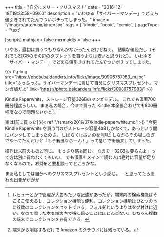 +++
title = "自分にメリー・クリスマス！"
date = "2016-12-18T19:33:58+09:00"
description = "いわゆる「サイバー・マンデー」でどえら値引きされてたんでついポチってしまった。"
image = "/images/attention/kitten.jpg"
tags = [
  "kindle",
  "book",
  "comic",
]
pageType = "text"

[scripts]
  mathjax = false
  mermaidjs = false
+++

いやぁ，最初は買うつもりなんかなかったんだけどねぇ。
結構な値段だし（それでも32GBのその辺のタブレットを買うよりは安いと思うけど）。
いわゆる「サイバー・マンデー」でどえら値引きされてたんでついポチってしまった。

{{< fig-img src="https://photo.baldanders.info/flickr/image/30906757983_m.jpg" title="ふっふっふ。サイバーマンデーに乗じて自分にクリスマスプレゼント。マンガ版だよ" link="https://photo.baldanders.info/flickr/30906757983/" >}}

Kindle Paperwhite，ストレージ容量32GBのマンガモデル。
これでも漫画700冊分程度らしい。
まぁ私の場合，今まで買った Kindle 本全部合わせても800冊程度なので問題ないかと[^k]。

[^k]: レビューとかで管理が大変みたいな記述があったが，端末内の検索機能はそこそこ使えるし，コレクション機能も便利。コレクション機能はひとつの本に複数のコレクションをセットできる。フォルダというよりはタグ付けに近い。なので買った本を端末内で探し回ることはほとんどない。もちろん複数の端末でコレクションを共有できる。

実は[前に買った]({{< ref "/remark/2016/07/kindle-paperwhite.md" >}} "今更 Kindle Paperwhite を買う")のがストレージ容量4GBしかなくて，あっという間にパンクしてしまったのさ。
しばらくは古いのを削除[^o] しながらその場しのぎでやってたんだけど「もう我慢ならーん！」って感じで衝動買してしまった。

[^o]: 端末から削除するだけで Amazon のクラウドには残っている。

操作は以前のものと同じ。
もっさり感も同じ。
なので「32GBも要らんよ」って方は別に買わなくてもいい。
でも漫画をメインで読む人は絶対に容量が足りなくなるので，お財布と要相談ってところかな。

まぁ私としては自分へのクリスマスプレゼントという感じ。
...と思ってたら思わぬ出費がががが
